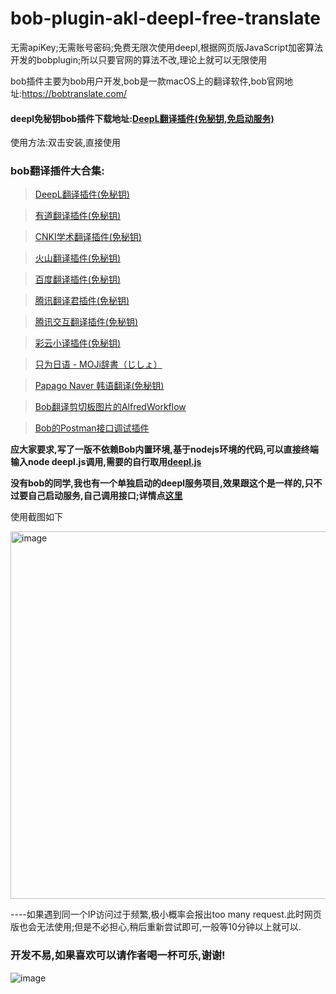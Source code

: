 # bob-plugin-akl-deepl-free-translate
无需apiKey;无需账号密码;免费无限次使用deepl,根据网页版JavaScript加密算法开发的bobplugin;所以只要官网的算法不改,理论上就可以无限使用


bob插件主要为bob用户开发,bob是一款macOS上的翻译软件,bob官网地址:https://bobtranslate.com/

#### deepl免秘钥bob插件下载地址:[DeepL翻译插件(免秘钥,免启动服务)](https://github.com/akl7777777/bob-plugin-akl-deepl-free-translate/releases/download/v0.1.5/bob-plugin-akl-deepl-free-translate_v0.1.5.bobplugin)

使用方法:双击安装,直接使用


### bob翻译插件大合集:


>[DeepL翻译插件(免秘钥)](https://github.com/akl7777777/bob-plugin-akl-deepl-free-translate)

>[有道翻译插件(免秘钥)](https://github.com/akl7777777/bob-plugin-akl-youdao-free-translate)

>[CNKI学术翻译插件(免秘钥)](https://github.com/akl7777777/bob-plugin-akl-cnki-free-translate)

>[火山翻译插件(免秘钥)](https://github.com/akl7777777/bob-plugin-akl-volcengine-free-translate)

>[百度翻译插件(免秘钥)](https://github.com/akl7777777/bob-plugin-akl-baidu-free-translate)

>[腾讯翻译君插件(免秘钥)](https://github.com/akl7777777/bob-plugin-akl-tencent-free-translate)

>[腾讯交互翻译插件(免秘钥)](https://github.com/akl7777777/bob-plugin-akl-transmart-free-translate)

>[彩云小译插件(免秘钥)](https://github.com/akl7777777/bob-plugin-akl-caiyunxiaoyi-free-translate)

>[只为日语 - MOJi辞書（じしょ）](https://github.com/akl7777777/bob-plugin-akl-mojidict-translate)

>[Papago Naver 韩语翻译(免秘钥)](https://github.com/akl7777777/bob-plugin-akl-papago-free-translate)

>[Bob翻译剪切板图片的AlfredWorkflow](https://github.com/akl7777777/BobTranslateClipboard)

>[Bob的Postman接口调试插件](https://github.com/akl7777777/bob-plugin-akl-postman)


**应大家要求,写了一版不依赖Bob内置环境,基于nodejs环境的代码,可以直接终端输入node deepl.js调用,需要的自行取用[deepl.js](https://github.com/akl7777777/bob-plugin-akl-deepl-free-translate/blob/main/node_js_implementation/deepl.js)**

**没有bob的同学,我也有一个单独启动的deepl服务项目,效果跟这个是一样的,只不过要自己启动服务,自己调用接口;详情点[这里](https://github.com/akl7777777/deepl-free-translate-service)**

使用截图如下

<img width="588" alt="image" src="https://user-images.githubusercontent.com/84266551/220933928-52e72e71-8b05-47e8-81a4-323461f0e036.png">


----如果遇到同一个IP访问过于频繁,极小概率会报出too many request.此时网页版也会无法使用;但是不必担心,稍后重新尝试即可,一般等10分钟以上就可以.


### 开发不易,如果喜欢可以请作者喝一杯可乐,谢谢!


![image](https://user-images.githubusercontent.com/84266551/219829283-3ed1798e-aeed-4174-bbcb-f93bf3008817.png)
